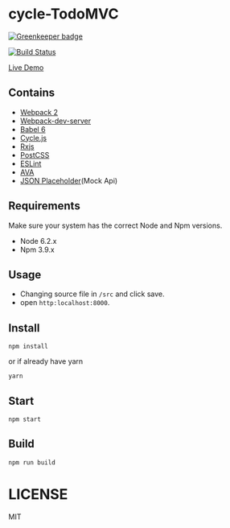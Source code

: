 # cycle-TodoMVC

[![Greenkeeper badge](https://badges.greenkeeper.io/addhome2001/cycle-todomvc.svg)](https://greenkeeper.io/)

[![Build Status](https://travis-ci.org/addhome2001/cycle-todomvc.svg?branch=master)](https://travis-ci.org/addhome2001/cycle-todomvc)

[Live Demo](https://addhome2001.github.io/cycle-todomvc/)

## Contains

- [Webpack 2](https://webpack.js.org/)
- [Webpack-dev-server](https://webpack.github.io/docs/webpack-dev-server.html)
- [Babel 6](https://babeljs.io/)
- [Cycle.js](https://cycle.js.org/)
- [Rxjs](http://reactivex.io/rxjs/)
- [PostCSS](http://postcss.org/)
- [ESLint](http://eslint.org/)
- [AVA](https://github.com/avajs/ava)
- [JSON Placeholder](http://jsonplaceholder.typicode.com/)(Mock Api)

## Requirements
Make sure your system has the correct Node and Npm versions.

- Node 6.2.x
- Npm 3.9.x

## Usage
- Changing source file in `/src` and click save.
- open `http:localhost:8000`.

## Install
```
npm install
```
or if already have yarn
```
yarn
```

## Start
```
npm start
```

## Build
```
npm run build
```

LICENSE
=======

MIT
